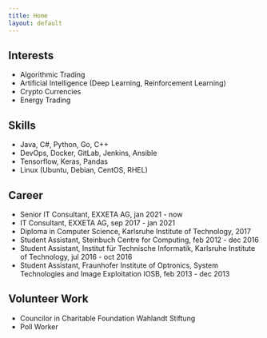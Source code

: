 ```yaml
---
title: Home
layout: default
---
```


## Interests
* Algorithmic Trading
* Artificial Intelligence (Deep Learning, Reinforcement Learning)
* Crypto Currencies
* Energy Trading

## Skills
* Java, C#, Python, Go, C++
* DevOps, Docker, GitLab, Jenkins, Ansible
* Tensorflow, Keras, Pandas
* Linux (Ubuntu, Debian, CentOS, RHEL)

## Career
* Senior IT Consultant, EXXETA AG, jan 2021 - now
* IT Consultant, EXXETA AG, sep 2017 - jan 2021
* Diploma in Computer Science, Karlsruhe Institute of Technology, 2017
* Student Assistant, Steinbuch Centre for Computing, feb 2012 - dec 2016
* Student Assistant, Institut für Technische Informatik, Karlsruhe Institute of Technology, jul 2016 - oct 2016
* Student Assistant, Fraunhofer Institute of Optronics, System Technologies and Image Exploitation IOSB, feb 2013 - dec 2013

## Volunteer Work
* Councilor in Charitable Foundation Wahlandt Stiftung
* Poll Worker
